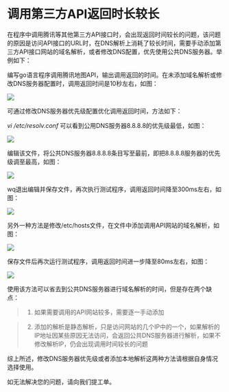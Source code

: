 # 调用第三方API返回时长较长

在程序中调用腾讯等其他第三方API接口时，会出现返回时间较长的问题，该问题的原因是访问API接口的URL时，在DNS解析上消耗了较长时间，需要手动添加第三方API接口网站的域名解析，或者修改DNS配置，优先使用公共DNS服务器。举例如下：

编写go语言程序调用腾讯地图API，输出调用返回的时间。在未添加域名解析或修改DNS服务器配置时，调用返回时间是10秒左右，如图：

![](../../../../../image/Elastic-Compute/Virtual-Machine/Linux/%E8%B0%83%E7%94%A8%E8%85%BE%E8%AE%AFAPI%E8%BF%94%E5%9B%9E%E6%97%B6%E9%95%BF%E8%BE%83%E9%95%BF01.png)

可通过修改DNS服务器优先级配置优化调用返回时间，方法如下：

*vi /etc/resolv.conf* 可以看到公用DNS服务器8.8.8.8的优先级最低，如图：

![](../../../../../image/Elastic-Compute/Virtual-Machine/Linux/%E8%B0%83%E7%94%A8%E8%85%BE%E8%AE%AFAPI%E8%BF%94%E5%9B%9E%E6%97%B6%E9%95%BF%E8%BE%83%E9%95%BF02.png)

编辑该文件，将公共DNS服务器8.8.8.8条目写至最前，即把8.8.8.8服务器的优先级调至最高，如图：

![](../../../../../image/Elastic-Compute/Virtual-Machine/Linux/%E8%B0%83%E7%94%A8%E8%85%BE%E8%AE%AFAPI%E8%BF%94%E5%9B%9E%E6%97%B6%E9%95%BF%E8%BE%83%E9%95%BF03.png)

wq退出编辑并保存文件，再次执行测试程序，调用返回时间降至300ms左右，如图：

![](../../../../../image/Elastic-Compute/Virtual-Machine/Linux/%E8%B0%83%E7%94%A8%E8%85%BE%E8%AE%AFAPI%E8%BF%94%E5%9B%9E%E6%97%B6%E9%95%BF%E8%BE%83%E9%95%BF04.png)

另外一种方法是修改/etc/hosts文件，在文件中添加调用API网站的域名解析，如图：

![](../../../../../image/Elastic-Compute/Virtual-Machine/Linux/%E8%B0%83%E7%94%A8%E8%85%BE%E8%AE%AFAPI%E8%BF%94%E5%9B%9E%E6%97%B6%E9%95%BF%E8%BE%83%E9%95%BF05.png)

保存文件后再次运行测试程序，调用返回时间进一步降至80ms左右，如图：

![](../../../../../image/Elastic-Compute/Virtual-Machine/Linux/%E8%B0%83%E7%94%A8%E8%85%BE%E8%AE%AFAPI%E8%BF%94%E5%9B%9E%E6%97%B6%E9%95%BF%E8%BE%83%E9%95%BF06.png)

使用该方法可以省去到公共DNS服务器进行域名解析的时间，但是存在两个缺点：

> 1. 如果需要调用的API网站较多，需要逐一手动添加

> 2. 添加的解析是静态解析，只是访问网站的几个IP中的一个，如果解析的IP地址因某些原因无法访问，会返回公共DNS服务器进行解析，如果不修改解析IP，仍会出现调用时间较长的问题

综上所述，修改DNS服务器优先级或者添加本地解析这两种方法请根据自身情况选择使用。

如无法解决您的问题，请向我们提工单。
